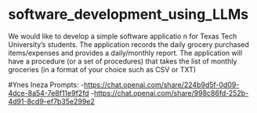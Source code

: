 # software_development_using_LLMs
We would like to develop a simple software applicatio
n for Texas Tech University’s students. The application records the daily grocery purchased items/expenses and provides a daily/monthly report. The application will have a procedure (or a set of procedures) that takes the list of monthly groceries (in a format of your choice such as CSV or TXT)


#Ynes Ineza Prompts:
-https://chat.openai.com/share/224b9d5f-0d09-4dce-8a54-7e8f11e9f2fd
-https://chat.openai.com/share/998c86fd-252b-4d91-8cd9-ef7b35e299e2
